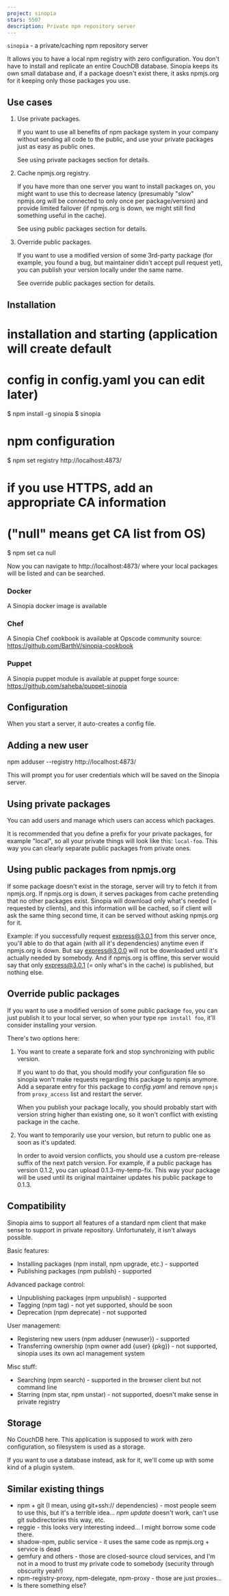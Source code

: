 ```yaml
---
project: sinopia
stars: 5507
description: Private npm repository server
---
```


`sinopia` - a private/caching npm repository server

It allows you to have a local npm registry with zero configuration. You don't have to install and replicate an entire CouchDB database. Sinopia keeps its own small database and, if a package doesn't exist there, it asks npmjs.org for it keeping only those packages you use.

Use cases
---------

1.  Use private packages.
    
    If you want to use all benefits of npm package system in your company without sending all code to the public, and use your private packages just as easy as public ones.
    
    See using private packages section for details.
    
2.  Cache npmjs.org registry.
    
    If you have more than one server you want to install packages on, you might want to use this to decrease latency (presumably "slow" npmjs.org will be connected to only once per package/version) and provide limited failover (if npmjs.org is down, we might still find something useful in the cache).
    
    See using public packages section for details.
    
3.  Override public packages.
    
    If you want to use a modified version of some 3rd-party package (for example, you found a bug, but maintainer didn't accept pull request yet), you can publish your version locally under the same name.
    
    See override public packages section for details.
    

Installation
------------

# installation and starting (application will create default
# config in config.yaml you can edit later)
$ npm install -g sinopia
$ sinopia

# npm configuration
$ npm set registry http://localhost:4873/

# if you use HTTPS, add an appropriate CA information
# ("null" means get CA list from OS)
$ npm set ca null

Now you can navigate to http://localhost:4873/ where your local packages will be listed and can be searched.

### Docker

A Sinopia docker image is available

### Chef

A Sinopia Chef cookbook is available at Opscode community source: https://github.com/BarthV/sinopia-cookbook

### Puppet

A Sinopia puppet module is available at puppet forge source: https://github.com/saheba/puppet-sinopia

Configuration
-------------

When you start a server, it auto-creates a config file.

Adding a new user
-----------------

npm adduser --registry http://localhost:4873/

This will prompt you for user credentials which will be saved on the Sinopia server.

Using private packages
----------------------

You can add users and manage which users can access which packages.

It is recommended that you define a prefix for your private packages, for example "local", so all your private things will look like this: `local-foo`. This way you can clearly separate public packages from private ones.

Using public packages from npmjs.org
------------------------------------

If some package doesn't exist in the storage, server will try to fetch it from npmjs.org. If npmjs.org is down, it serves packages from cache pretending that no other packages exist. Sinopia will download only what's needed (= requested by clients), and this information will be cached, so if client will ask the same thing second time, it can be served without asking npmjs.org for it.

Example: if you successfully request express@3.0.1 from this server once, you'll able to do that again (with all it's dependencies) anytime even if npmjs.org is down. But say express@3.0.0 will not be downloaded until it's actually needed by somebody. And if npmjs.org is offline, this server would say that only express@3.0.1 (= only what's in the cache) is published, but nothing else.

Override public packages
------------------------

If you want to use a modified version of some public package `foo`, you can just publish it to your local server, so when your type `npm install foo`, it'll consider installing your version.

There's two options here:

1.  You want to create a separate fork and stop synchronizing with public version.
    
    If you want to do that, you should modify your configuration file so sinopia won't make requests regarding this package to npmjs anymore. Add a separate entry for this package to _config.yaml_ and remove `npmjs` from `proxy_access` list and restart the server.
    
    When you publish your package locally, you should probably start with version string higher than existing one, so it won't conflict with existing package in the cache.
    
2.  You want to temporarily use your version, but return to public one as soon as it's updated.
    
    In order to avoid version conflicts, you should use a custom pre-release suffix of the next patch version. For example, if a public package has version 0.1.2, you can upload 0.1.3-my-temp-fix. This way your package will be used until its original maintainer updates his public package to 0.1.3.
    

Compatibility
-------------

Sinopia aims to support all features of a standard npm client that make sense to support in private repository. Unfortunately, it isn't always possible.

Basic features:

-   Installing packages (npm install, npm upgrade, etc.) - supported
-   Publishing packages (npm publish) - supported

Advanced package control:

-   Unpublishing packages (npm unpublish) - supported
-   Tagging (npm tag) - not yet supported, should be soon
-   Deprecation (npm deprecate) - not supported

User management:

-   Registering new users (npm adduser {newuser}) - supported
-   Transferring ownership (npm owner add {user} {pkg}) - not supported, sinopia uses its own acl management system

Misc stuff:

-   Searching (npm search) - supported in the browser client but not command line
-   Starring (npm star, npm unstar) - not supported, doesn't make sense in private registry

Storage
-------

No CouchDB here. This application is supposed to work with zero configuration, so filesystem is used as a storage.

If you want to use a database instead, ask for it, we'll come up with some kind of a plugin system.

Similar existing things
-----------------------

-   npm + git (I mean, using git+ssh:// dependencies) - most people seem to use this, but it's a terrible idea... _npm update_ doesn't work, can't use git subdirectories this way, etc.
-   reggie - this looks very interesting indeed... I might borrow some code there.
-   shadow-npm, public service - it uses the same code as npmjs.org + service is dead
-   gemfury and others - those are closed-source cloud services, and I'm not in a mood to trust my private code to somebody (security through obscurity yeah!)
-   npm-registry-proxy, npm-delegate, npm-proxy - those are just proxies...
-   Is there something else?
